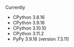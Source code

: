 Currently

- CPython 3.8.16
- CPython 3.9.16
- CPython 3.10.10
- CPython 3.11.2
- PyPy 3.9.16 (version 7.3.11)
